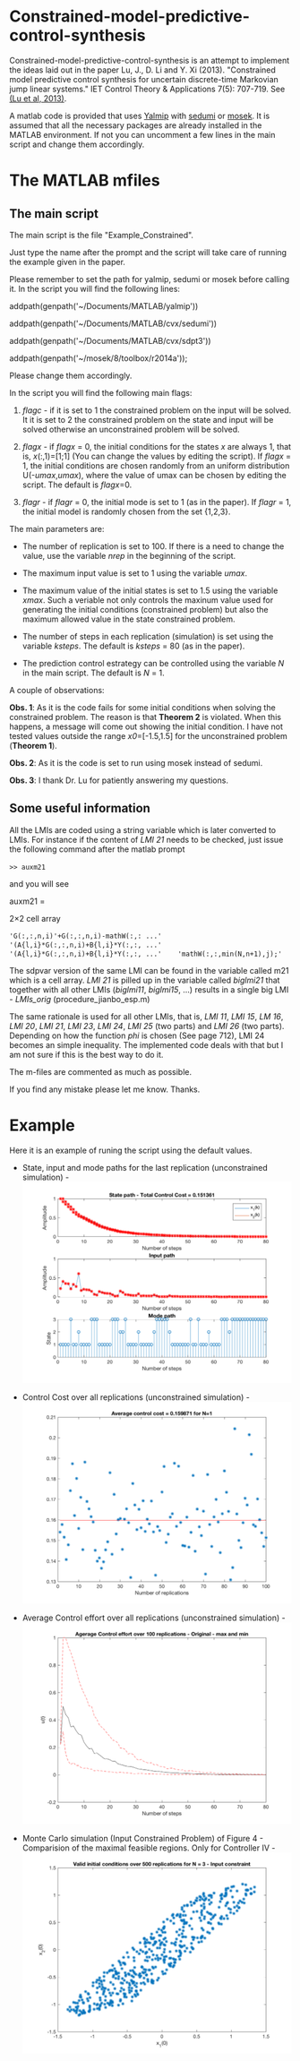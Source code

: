 # Constrained-model-predictive-control-synthesis

Constrained-model-predictive-control-synthesis is an attempt to implement the ideas laid out in the paper Lu, J., D. Li and Y. Xi (2013). "Constrained model predictive control synthesis for uncertain discrete-time Markovian jump linear systems." IET Control Theory & Applications 7(5): 707-719. See [(Lu et al, 2013)](https://doi.org/10.1049/iet-cta.2012.0884).

A matlab code is provided that uses [Yalmip](https://yalmip.github.io) with [sedumi](https://github.com/SQLP/SeDuMi) or [mosek](http://www.mosek.com). It is assumed that all the necessary packages are already installed in the MATLAB environment. If not you can uncomment a few lines in the main script and change them accordingly.


# The MATLAB mfiles

## The main script

The main script is the file "Example_Constrained".

Just type the name after the prompt and the script will take care of running the example given in the paper.

Please remember to set the path for yalmip, sedumi or mosek before calling it. In the script you will find the following lines:

addpath(genpath('~/Documents/MATLAB/yalmip'))

addpath(genpath('~/Documents/MATLAB/cvx/sedumi'))

addpath(genpath('~/Documents/MATLAB/cvx/sdpt3'))

addpath(genpath('~/mosek/8/toolbox/r2014a'));

Please change them accordingly.

In the script you will find the following main flags: 

1) *flagc* - if it is set to 1 the constrained problem on the input will be solved. It it is set to 2 the constrained problem on the state and input will be solved otherwise an unconstrained problem will be solved. 

2) *flagx* - if *flagx* = 0, the initial conditions for the states *x* are always 1, that is, *x*(:,1)=[1;1] (You can change the values by editing the script).  If *flagx* = 1, the initial conditions are chosen randomly from an uniform distribution U(-*umax*,*umax*), where the value of umax can be chosen by editing the script.  The default is *flagx*=0. 

3) *flagr* - if *flagr* = 0, the initial mode is set to 1 (as in the paper).  If *flagr* = 1, the initial model is randomly chosen from the set {1,2,3}. 

The main parameters are:

* The number of replication is set to 100. If there is a need to change the value, use the variable *nrep* in the beginning of the script.

* The maximum input value is set to 1 using the variable *umax*.  

* The maximum value of the initial states is set to 1.5 using the variable *xmax*.  Such a veriable not only controls the maxinum value used for generating the initial conditions (constrained problem) but also the maximum allowed value in the state constrained problem.

* The number of steps in each replication (simulation) is set using the variable *ksteps*.  The default is *ksteps* = 80 (as in the paper). 

* The prediction control estrategy can be controlled using the variable *N* in the main script.  The default is *N* = 1.

A couple of observations:

**Obs. 1**: As it is the code fails for some initial conditions when solving the constrained problem.  The reason is that **Theorem 2** is violated. When this happens, a message will come out showing the initial condition.  I have not tested values outside the range *x0*=[-1.5,1.5] for the unconstrained problem (**Theorem 1**).

**Obs. 2**: As it is the code is set to run using mosek instead of sedumi.   

**Obs. 3**: I thank Dr. Lu for patiently answering my questions.  

## Some useful information

All the LMIs are coded using a string variable which is later converted to LMIs.  For instance if the content of *LMI 21* needs to be checked, just issue the following command after the matlab prompt

`>> auxm21`

and you will see

auxm21 =

  2×2 cell array

    'G(:,:,n,i)'+G(:,:,n,i)-mathW(:,: ...'    '(A{l,i}*G(:,:,n,i)+B{l,i}*Y(:,:, ...'
    '(A{l,i}*G(:,:,n,i)+B{l,i}*Y(:,:, ...'    'mathW(:,:,min(N,n+1),j);'          

The sdpvar version of the same LMI can be found in the variable called m21 which is a cell array. *LMI 21* is pilled up in the variable called *biglmi21* that together with all other LMIs (*biglmi11*, *biglmi15*, ...) results in a single big LMI - *LMIs_orig* (procedure_jianbo_esp.m)

The same rationale is used for all other LMIs, that is, *LMI 11*, *LMI 15*, *LM 16*, *LMI 20*, *LMI 21*, *LMI 23*, *LMI 24*, *LMI 25* (two parts) and *LMI 26* (two parts).  Depending on how the function *phi* is chosen (See page 712), LMI 24 becomes an simple inequality.  The implemented code deals with that but I am not sure if this is the best way to do it.

The m-files are commented as much as possible.

If you find any mistake please let me know.  Thanks.

# Example

Here it is an example of runing the script using the default values.

* State, input and mode paths for the last replication (unconstrained simulation) - ![path](images/image1.png)

* Control Cost over all replications (unconstrained simulation) - ![control](images/image2.png)

* Average Control effort over all replications (unconstrained simulation) - ![average](images/image7.png)

* Monte Carlo simulation (Input Constrained Problem) of Figure 4 - Comparision of the maximal feasible regions.  Only for Controller IV - ![Fig4](images/image_6_u_constraint_N_3_random.png)

